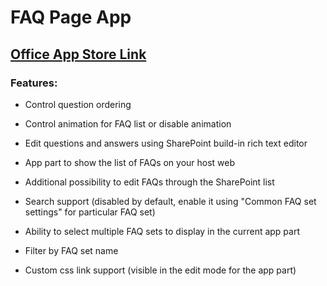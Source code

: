 # FAQ Page App

## [Office App Store Link](https://store.office.com/faq-page-WA104379252.aspx?assetid=WA104379252)


### Features: 
 - Control question ordering

 - Control animation for FAQ list or disable animation

 - Edit questions and answers using SharePoint build-in rich text editor

 - App part to show the list of FAQs on your host web

 - Additional possibility to edit FAQs through the SharePoint list

 - Search support (disabled by default, enable it using "Common FAQ set settings" for particular FAQ set)

 - Ability to select multiple FAQ sets to display in the current app part

 - Filter by FAQ set name

 - Custom css link support (visible in the edit mode for the app part)